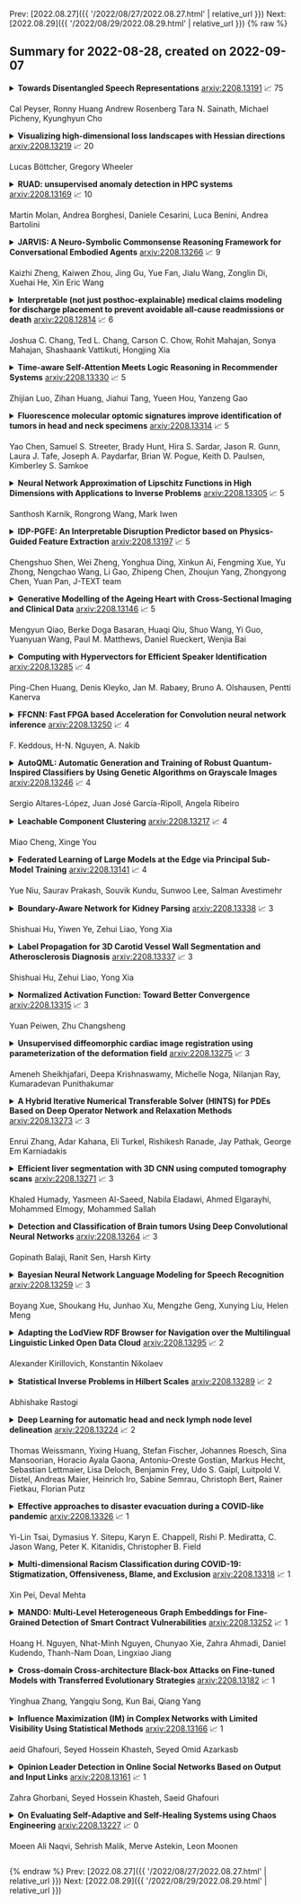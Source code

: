 Prev: [2022.08.27]({{ '/2022/08/27/2022.08.27.html' | relative_url }})  Next: [2022.08.29]({{ '/2022/08/29/2022.08.29.html' | relative_url }})
{% raw %}
## Summary for 2022-08-28, created on 2022-09-07


<details><summary><b>Towards Disentangled Speech Representations</b>
<a href="https://arxiv.org/abs/2208.13191">arxiv:2208.13191</a>
&#x1F4C8; 75 <br>
<p>Cal Peyser, Ronny Huang Andrew Rosenberg Tara N. Sainath, Michael Picheny, Kyunghyun Cho</p></summary>
<p>

**Abstract:** The careful construction of audio representations has become a dominant feature in the design of approaches to many speech tasks. Increasingly, such approaches have emphasized "disentanglement", where a representation contains only parts of the speech signal relevant to transcription while discarding irrelevant information. In this paper, we construct a representation learning task based on joint modeling of ASR and TTS, and seek to learn a representation of audio that disentangles that part of the speech signal that is relevant to transcription from that part which is not. We present empirical evidence that successfully finding such a representation is tied to the randomness inherent in training. We then make the observation that these desired, disentangled solutions to the optimization problem possess unique statistical properties. Finally, we show that enforcing these properties during training improves WER by 24.5% relative on average for our joint modeling task. These observations motivate a novel approach to learning effective audio representations.

</p>
</details>

<details><summary><b>Visualizing high-dimensional loss landscapes with Hessian directions</b>
<a href="https://arxiv.org/abs/2208.13219">arxiv:2208.13219</a>
&#x1F4C8; 20 <br>
<p>Lucas Böttcher, Gregory Wheeler</p></summary>
<p>

**Abstract:** Analyzing geometric properties of high-dimensional loss functions, such as local curvature and the existence of other optima around a certain point in loss space, can help provide a better understanding of the interplay between neural network structure, implementation attributes, and learning performance. In this work, we combine concepts from high-dimensional probability and differential geometry to study how curvature properties in lower-dimensional loss representations depend on those in the original loss space. We show that saddle points in the original space are rarely correctly identified as such in lower-dimensional representations if random projections are used. In such projections, the expected curvature in a lower-dimensional representation is proportional to the mean curvature in the original loss space. Hence, the mean curvature in the original loss space determines if saddle points appear, on average, as either minima, maxima, or almost flat regions. We use the connection between expected curvature and mean curvature (i.e., the normalized Hessian trace) to estimate the trace of Hessians without calculating the Hessian or Hessian-vector products as in Hutchinson's method. Because random projections are not able to correctly identify saddle information, we propose to study projections along Hessian directions that are associated with the largest and smallest principal curvatures. We connect our findings to the ongoing debate on loss landscape flatness and generalizability. Finally, we illustrate our method in numerical experiments on different image classifiers with up to about $7\times 10^6$ parameters.

</p>
</details>

<details><summary><b>RUAD: unsupervised anomaly detection in HPC systems</b>
<a href="https://arxiv.org/abs/2208.13169">arxiv:2208.13169</a>
&#x1F4C8; 10 <br>
<p>Martin Molan, Andrea Borghesi, Daniele Cesarini, Luca Benini, Andrea Bartolini</p></summary>
<p>

**Abstract:** The increasing complexity of modern high-performance computing (HPC) systems necessitates the introduction of automated and data-driven methodologies to support system administrators' effort toward increasing the system's availability. Anomaly detection is an integral part of improving the availability as it eases the system administrator's burden and reduces the time between an anomaly and its resolution. However, current state-of-the-art (SoA) approaches to anomaly detection are supervised and semi-supervised, so they require a human-labelled dataset with anomalies - this is often impractical to collect in production HPC systems. Unsupervised anomaly detection approaches based on clustering, aimed at alleviating the need for accurate anomaly data, have so far shown poor performance.
  In this work, we overcome these limitations by proposing RUAD, a novel Recurrent Unsupervised Anomaly Detection model. RUAD achieves better results than the current semi-supervised and unsupervised SoA approaches. This is achieved by considering temporal dependencies in the data and including long-short term memory cells in the model architecture. The proposed approach is assessed on a complete ten-month history of a Tier-0 system (Marconi100 from CINECA with 980 nodes). RUAD achieves an area under the curve (AUC) of 0.763 in semi-supervised training and an AUC of 0.767 in unsupervised training, which improves upon the SoA approach that achieves an AUC of 0.747 in semi-supervised training and an AUC of 0.734 in unsupervised training. It also vastly outperforms the current SoA unsupervised anomaly detection approach based on clustering, achieving the AUC of 0.548.

</p>
</details>

<details><summary><b>JARVIS: A Neuro-Symbolic Commonsense Reasoning Framework for Conversational Embodied Agents</b>
<a href="https://arxiv.org/abs/2208.13266">arxiv:2208.13266</a>
&#x1F4C8; 9 <br>
<p>Kaizhi Zheng, Kaiwen Zhou, Jing Gu, Yue Fan, Jialu Wang, Zonglin Di, Xuehai He, Xin Eric Wang</p></summary>
<p>

**Abstract:** Building a conversational embodied agent to execute real-life tasks has been a long-standing yet quite challenging research goal, as it requires effective human-agent communication, multi-modal understanding, long-range sequential decision making, etc. Traditional symbolic methods have scaling and generalization issues, while end-to-end deep learning models suffer from data scarcity and high task complexity, and are often hard to explain. To benefit from both worlds, we propose a Neuro-Symbolic Commonsense Reasoning (JARVIS) framework for modular, generalizable, and interpretable conversational embodied agents. First, it acquires symbolic representations by prompting large language models (LLMs) for language understanding and sub-goal planning, and by constructing semantic maps from visual observations. Then the symbolic module reasons for sub-goal planning and action generation based on task- and action-level common sense. Extensive experiments on the TEACh dataset validate the efficacy and efficiency of our JARVIS framework, which achieves state-of-the-art (SOTA) results on all three dialog-based embodied tasks, including Execution from Dialog History (EDH), Trajectory from Dialog (TfD), and Two-Agent Task Completion (TATC) (e.g., our method boosts the unseen Success Rate on EDH from 6.1\% to 15.8\%). Moreover, we systematically analyze the essential factors that affect the task performance and also demonstrate the superiority of our method in few-shot settings. Our JARVIS model ranks first in the Alexa Prize SimBot Public Benchmark Challenge.

</p>
</details>

<details><summary><b>Interpretable (not just posthoc-explainable) medical claims modeling for discharge placement to prevent avoidable all-cause readmissions or death</b>
<a href="https://arxiv.org/abs/2208.12814">arxiv:2208.12814</a>
&#x1F4C8; 6 <br>
<p>Joshua C. Chang, Ted L. Chang, Carson C. Chow, Rohit Mahajan, Sonya Mahajan, Shashaank Vattikuti, Hongjing Xia</p></summary>
<p>

**Abstract:** This manuscript addresses the simultaneous problems of predicting all-cause inpatient readmission or death after discharge, and quantifying the impact of discharge placement in preventing these adverse events. To this end, we developed an inherently interpretable multilevel Bayesian modeling framework inspired by the piecewise linearity of ReLU-activated deep neural networks. In a survival model, we explicitly adjust for confounding in quantifying local average treatment effects for discharge placement interventions. We trained the model on a 5% sample of Medicare beneficiaries from 2008 and 2011, and then tested the model on 2012 claims. Evaluated on classification accuracy for 30-day all-cause unplanned readmissions (defined using official CMS methodology) or death, the model performed similarly against XGBoost, logistic regression (after feature engineering), and a Bayesian deep neural network trained on the same data. Tested on the 30-day classification task of predicting readmissions or death using left-out future data, the model achieved an AUROC of approximately 0.76 and and AUPRC of approximately 0.50 (relative to an overall positively rate in the testing data of 18%), demonstrating how one need not sacrifice interpretability for accuracy. Additionally, the model had a testing AUROC of 0.78 on the classification of 90-day all-cause unplanned readmission or death. We easily peer into our inherently interpretable model, summarizing its main findings. Additionally, we demonstrate how the black-box posthoc explainer tool SHAP generates explanations that are not supported by the fitted model -- and if taken at face value does not offer enough context to make a model actionable.

</p>
</details>

<details><summary><b>Time-aware Self-Attention Meets Logic Reasoning in Recommender Systems</b>
<a href="https://arxiv.org/abs/2208.13330">arxiv:2208.13330</a>
&#x1F4C8; 5 <br>
<p>Zhijian Luo, Zihan Huang, Jiahui Tang, Yueen Hou, Yanzeng Gao</p></summary>
<p>

**Abstract:** At the age of big data, recommender systems have shown remarkable success as a key means of information filtering in our daily life. Recent years have witnessed the technical development of recommender systems, from perception learning to cognition reasoning which intuitively build the task of recommendation as the procedure of logical reasoning and have achieve significant improvement. However, the logical statement in reasoning implicitly admits irrelevance of ordering, even does not consider time information which plays an important role in many recommendation tasks. Furthermore, recommendation model incorporated with temporal context would tend to be self-attentive, i.e., automatically focus more (less) on the relevance (irrelevance), respectively.
  To address these issues, in this paper, we propose a Time-aware Self-Attention with Neural Collaborative Reasoning (TiSANCR) based recommendation model, which integrates temporal patterns and self-attention mechanism into reasoning-based recommendation. Specially, temporal patterns represented by relative time, provide context and auxiliary information to characterize the user's preference in recommendation, while self-attention is leveraged to distill informative patterns and suppress irrelevances. Therefore, the fusion of self-attentive temporal information provides deeper representation of user's preference. Extensive experiments on benchmark datasets demonstrate that the proposed TiSANCR achieves significant improvement and consistently outperforms the state-of-the-art recommendation methods.

</p>
</details>

<details><summary><b>Fluorescence molecular optomic signatures improve identification of tumors in head and neck specimens</b>
<a href="https://arxiv.org/abs/2208.13314">arxiv:2208.13314</a>
&#x1F4C8; 5 <br>
<p>Yao Chen, Samuel S. Streeter, Brady Hunt, Hira S. Sardar, Jason R. Gunn, Laura J. Tafe, Joseph A. Paydarfar, Brian W. Pogue, Keith D. Paulsen, Kimberley S. Samkoe</p></summary>
<p>

**Abstract:** In this study, a radiomics approach was extended to optical fluorescence molecular imaging data for tissue classification, termed 'optomics'. Fluorescence molecular imaging is emerging for precise surgical guidance during head and neck squamous cell carcinoma (HNSCC) resection. However, the tumor-to-normal tissue contrast is confounded by intrinsic physiological limitations of heterogeneous expression of the target molecule, epidermal growth factor receptor (EGFR). Optomics seek to improve tumor identification by probing textural pattern differences in EGFR expression conveyed by fluorescence. A total of 1,472 standardized optomic features were extracted from fluorescence image samples. A supervised machine learning pipeline involving a support vector machine classifier was trained with 25 top-ranked features selected by minimum redundancy maximum relevance criterion. Model predictive performance was compared to fluorescence intensity thresholding method by classifying testing set image patches of resected tissue with histologically confirmed malignancy status. The optomics approach provided consistent improvement in prediction accuracy on all test set samples, irrespective of dose, compared to fluorescence intensity thresholding method (mean accuracies of 89% vs. 81%; P = 0.0072). The improved performance demonstrates that extending the radiomics approach to fluorescence molecular imaging data offers a promising image analysis technique for cancer detection in fluorescence-guided surgery.

</p>
</details>

<details><summary><b>Neural Network Approximation of Lipschitz Functions in High Dimensions with Applications to Inverse Problems</b>
<a href="https://arxiv.org/abs/2208.13305">arxiv:2208.13305</a>
&#x1F4C8; 5 <br>
<p>Santhosh Karnik, Rongrong Wang, Mark Iwen</p></summary>
<p>

**Abstract:** The remarkable successes of neural networks in a huge variety of inverse problems have fueled their adoption in disciplines ranging from medical imaging to seismic analysis over the past decade. However, the high dimensionality of such inverse problems has simultaneously left current theory, which predicts that networks should scale exponentially in the dimension of the problem, unable to explain why the seemingly small networks used in these settings work as well as they do in practice. To reduce this gap between theory and practice, a general method for bounding the complexity required for a neural network to approximate a Lipschitz function on a high-dimensional set with a low-complexity structure is provided herein. The approach is based on the observation that the existence of a linear Johnson-Lindenstrauss embedding $\mathbf{A} \in \mathbb{R}^{d \times D}$ of a given high-dimensional set $\mathcal{S} \subset \mathbb{R}^D$ into a low dimensional cube $[-M,M]^d$ implies that for any Lipschitz function $f : \mathcal{S}\to \mathbb{R}^p$, there exists a Lipschitz function $g : [-M,M]^d \to \mathbb{R}^p$ such that $g(\mathbf{A}\mathbf{x}) = f(\mathbf{x})$ for all $\mathbf{x} \in \mathcal{S}$. Hence, if one has a neural network which approximates $g : [-M,M]^d \to \mathbb{R}^p$, then a layer can be added which implements the JL embedding $\mathbf{A}$ to obtain a neural network which approximates $f : \mathcal{S} \to \mathbb{R}^p$. By pairing JL embedding results along with results on approximation of Lipschitz functions by neural networks, one then obtains results which bound the complexity required for a neural network to approximate Lipschitz functions on high dimensional sets. The end result is a general theoretical framework which can then be used to better explain the observed empirical successes of smaller networks in a wider variety of inverse problems than current theory allows.

</p>
</details>

<details><summary><b>IDP-PGFE: An Interpretable Disruption Predictor based on Physics-Guided Feature Extraction</b>
<a href="https://arxiv.org/abs/2208.13197">arxiv:2208.13197</a>
&#x1F4C8; 5 <br>
<p>Chengshuo Shen, Wei Zheng, Yonghua Ding, Xinkun Ai, Fengming Xue, Yu Zhong, Nengchao Wang, Li Gao, Zhipeng Chen, Zhoujun Yang, Zhongyong Chen, Yuan Pan, J-TEXT team</p></summary>
<p>

**Abstract:** Disruption prediction has made rapid progress in recent years, especially in machine learning (ML)-based methods. Understanding why a predictor makes a certain prediction can be as crucial as the prediction's accuracy for future tokamak disruption predictors. The purpose of most disruption predictors is accuracy or cross-machine capability. However, if a disruption prediction model can be interpreted, it can tell why certain samples are classified as disruption precursors. This allows us to tell the types of incoming disruption and gives us insight into the mechanism of disruption. This paper designs a disruption predictor called Interpretable Disruption Predictor based On Physics-guided feature extraction (IDP-PGFE) on J-TEXT. The prediction performance of the model is effectively improved by extracting physics-guided features. A high-performance model is required to ensure the validity of the interpretation results. The interpretability study of IDP-PGFE provides an understanding of J-TEXT disruption and is generally consistent with existing comprehension of disruption. IDP-PGFE has been applied to the disruption due to continuously increasing density towards density limit experiments on J-TEXT. The time evolution of the PGFE features contribution demonstrates that the application of ECRH triggers radiation-caused disruption, which lowers the density at disruption. While the application of RMP indeed raises the density limit in J-TEXT. The interpretability study guides intuition on the physical mechanisms of density limit disruption that RMPs affect not only the MHD instabilities but also the radiation profile, which delays density limit disruption.

</p>
</details>

<details><summary><b>Generative Modelling of the Ageing Heart with Cross-Sectional Imaging and Clinical Data</b>
<a href="https://arxiv.org/abs/2208.13146">arxiv:2208.13146</a>
&#x1F4C8; 5 <br>
<p>Mengyun Qiao, Berke Doga Basaran, Huaqi Qiu, Shuo Wang, Yi Guo, Yuanyuan Wang, Paul M. Matthews, Daniel Rueckert, Wenjia Bai</p></summary>
<p>

**Abstract:** Cardiovascular disease, the leading cause of death globally, is an age-related disease. Understanding the morphological and functional changes of the heart during ageing is a key scientific question, the answer to which will help us define important risk factors of cardiovascular disease and monitor disease progression. In this work, we propose a novel conditional generative model to describe the changes of 3D anatomy of the heart during ageing. The proposed model is flexible and allows integration of multiple clinical factors (e.g. age, gender) into the generating process. We train the model on a large-scale cross-sectional dataset of cardiac anatomies and evaluate on both cross-sectional and longitudinal datasets. The model demonstrates excellent performance in predicting the longitudinal evolution of the ageing heart and modelling its data distribution.

</p>
</details>

<details><summary><b>Computing with Hypervectors for Efficient Speaker Identification</b>
<a href="https://arxiv.org/abs/2208.13285">arxiv:2208.13285</a>
&#x1F4C8; 4 <br>
<p>Ping-Chen Huang, Denis Kleyko, Jan M. Rabaey, Bruno A. Olshausen, Pentti Kanerva</p></summary>
<p>

**Abstract:** We introduce a method to identify speakers by computing with high-dimensional random vectors. Its strengths are simplicity and speed. With only 1.02k active parameters and a 128-minute pass through the training data we achieve Top-1 and Top-5 scores of 31% and 52% on the VoxCeleb1 dataset of 1,251 speakers. This is in contrast to CNN models requiring several million parameters and orders of magnitude higher computational complexity for only a 2$\times$ gain in discriminative power as measured in mutual information. An additional 92 seconds of training with Generalized Learning Vector Quantization (GLVQ) raises the scores to 48% and 67%. A trained classifier classifies 1 second of speech in 5.7 ms. All processing was done on standard CPU-based machines.

</p>
</details>

<details><summary><b>FFCNN: Fast FPGA based Acceleration for Convolution neural network inference</b>
<a href="https://arxiv.org/abs/2208.13250">arxiv:2208.13250</a>
&#x1F4C8; 4 <br>
<p>F. Keddous, H-N. Nguyen, A. Nakib</p></summary>
<p>

**Abstract:** We present a new efficient OpenCL-based Accelerator for large scale Convolutional Neural Networks called Fast Inference on FPGAs for Convolution Neural Network (FFCNN). FFCNN is based on a deeply pipelined OpenCL kernels architecture. As pointed out before, high-level synthesis tools such as the OpenCL framework can easily port codes originally designed for CPUs and GPUs to FPGAs, but it is still difficult to make OpenCL codes run efficiently on FPGAs. This work aims to propose an efficient FPGA implementation of OpenCL High-Performance Computing Applications. To do so, a Data reuse and task mapping techniques are also presented to improve design efficiency. In addition, the following motivations were taken into account when developing FFCNN: 1) FFCNN has been designed to be easily implemented on Intel OpenCL SDK based FPGA design flow. 2) In FFFCN, different techniques have been integrated to improve the memory band with and throughput. A performance analysis is conducted on two deep CNN for Large-Scale Images classification. The obtained results, and the comparison with other works designed to accelerate the same types of architectures, show the efficiency and the competitiveness of the proposed accelerator design by significantly improved performance and resource utilization.

</p>
</details>

<details><summary><b>AutoQML: Automatic Generation and Training of Robust Quantum-Inspired Classifiers by Using Genetic Algorithms on Grayscale Images</b>
<a href="https://arxiv.org/abs/2208.13246">arxiv:2208.13246</a>
&#x1F4C8; 4 <br>
<p>Sergio Altares-López, Juan José García-Ripoll, Angela Ribeiro</p></summary>
<p>

**Abstract:** We propose a new hybrid system for automatically generating and training quantum-inspired classifiers on grayscale images by using multiobjective genetic algorithms. We define a dynamic fitness function to obtain the smallest possible circuit and highest accuracy on unseen data, ensuring that the proposed technique is generalizable and robust. We minimize the complexity of the generated circuits in terms of the number of entanglement gates by penalizing their appearance. We reduce the size of the images with two dimensionality reduction approaches: principal component analysis (PCA), which is encoded in the individual for optimization purpose, and a small convolutional autoencoder (CAE). These two methods are compared with one another and with a classical nonlinear approach to understand their behaviors and to ensure that the classification ability is due to the quantum circuit and not the preprocessing technique used for dimensionality reduction.

</p>
</details>

<details><summary><b>Leachable Component Clustering</b>
<a href="https://arxiv.org/abs/2208.13217">arxiv:2208.13217</a>
&#x1F4C8; 4 <br>
<p>Miao Cheng, Xinge You</p></summary>
<p>

**Abstract:** Clustering attempts to partition data instances into several distinctive groups, while the similarities among data belonging to the common partition can be principally reserved. Furthermore, incomplete data frequently occurs in many realworld applications, and brings perverse influence on pattern analysis. As a consequence, the specific solutions to data imputation and handling are developed to conduct the missing values of data, and independent stage of knowledge exploitation is absorbed for information understanding. In this work, a novel approach to clustering of incomplete data, termed leachable component clustering, is proposed. Rather than existing methods, the proposed method handles data imputation with Bayes alignment, and collects the lost patterns in theory. Due to the simple numeric computation of equations, the proposed method can learn optimized partitions while the calculation efficiency is held. Experiments on several artificial incomplete data sets demonstrate that, the proposed method is able to present superior performance compared with other state-of-the-art algorithms.

</p>
</details>

<details><summary><b>Federated Learning of Large Models at the Edge via Principal Sub-Model Training</b>
<a href="https://arxiv.org/abs/2208.13141">arxiv:2208.13141</a>
&#x1F4C8; 4 <br>
<p>Yue Niu, Saurav Prakash, Souvik Kundu, Sunwoo Lee, Salman Avestimehr</p></summary>
<p>

**Abstract:** Limited compute and communication capabilities of edge users create a significant bottleneck for federated learning (FL) of large models. We consider a realistic, but much less explored, cross-device FL setting in which no client has the capacity to train a full large model nor is willing to share any intermediate activations with the server. To this end, we present Principal Sub-Model (PriSM) training methodology, which leverages models low-rank structure and kernel orthogonality to train sub-models in the orthogonal kernel space. More specifically, by applying singular value decomposition (SVD) to original kernels in the server model, PriSM first obtains a set of principal orthogonal kernels in which each one is weighed by its singular value. Thereafter, PriSM utilizes our novel sampling strategy that selects different subsets of the principal kernels independently to create sub-models for clients. Importantly, a kernel with a large singular value is assigned with a high sampling probability. Thus, each sub-model is a low-rank approximation of the full large model, and all clients together achieve the near full-model training. Our extensive evaluations on multiple datasets in various resource-constrained settings show that PriSM can yield an improved performance of up to 10% compared to existing alternatives, with only around 20% sub-model training.

</p>
</details>

<details><summary><b>Boundary-Aware Network for Kidney Parsing</b>
<a href="https://arxiv.org/abs/2208.13338">arxiv:2208.13338</a>
&#x1F4C8; 3 <br>
<p>Shishuai Hu, Yiwen Ye, Zehui Liao, Yong Xia</p></summary>
<p>

**Abstract:** Kidney structures segmentation is a crucial yet challenging task in the computer-aided diagnosis of surgery-based renal cancer. Although numerous deep learning models have achieved remarkable success in many medical image segmentation tasks, accurate segmentation of kidney structures on computed tomography angiography (CTA) images remains challenging, due to the variable sizes of kidney tumors and the ambiguous boundaries between kidney structures and their surroundings. In this paper, we propose a boundary-aware network (BA-Net) to segment kidneys, kidney tumors, arteries, and veins on CTA scans. This model contains a shared encoder, a boundary decoder, and a segmentation decoder. The multi-scale deep supervision strategy is adopted on both decoders, which can alleviate the issues caused by variable tumor sizes. The boundary probability maps produced by the boundary decoder at each scale are used as attention to enhance the segmentation feature maps. We evaluated the BA-Net on the Kidney PArsing (KiPA) Challenge dataset and achieved an average Dice score of 89.65$\%$ for kidney structure segmentation on CTA scans using 4-fold cross-validation. The results demonstrate the effectiveness of the BA-Net.

</p>
</details>

<details><summary><b>Label Propagation for 3D Carotid Vessel Wall Segmentation and Atherosclerosis Diagnosis</b>
<a href="https://arxiv.org/abs/2208.13337">arxiv:2208.13337</a>
&#x1F4C8; 3 <br>
<p>Shishuai Hu, Zehui Liao, Yong Xia</p></summary>
<p>

**Abstract:** Carotid vessel wall segmentation is a crucial yet challenging task in the computer-aided diagnosis of atherosclerosis. Although numerous deep learning models have achieved remarkable success in many medical image segmentation tasks, accurate segmentation of carotid vessel wall on magnetic resonance (MR) images remains challenging, due to limited annotations and heterogeneous arteries. In this paper, we propose a semi-supervised label propagation framework to segment lumen, normal vessel walls, and atherosclerotic vessel wall on 3D MR images. By interpolating the provided annotations, we get 3D continuous labels for training 3D segmentation model. With the trained model, we generate pseudo labels for unlabeled slices to incorporate them for model training. Then we use the whole MR scans and the propagated labels to re-train the segmentation model and improve its robustness. We evaluated the label propagation framework on the CarOtid vessel wall SegMentation and atherosclerOsis diagnosiS (COSMOS) Challenge dataset and achieved a QuanM score of 83.41\% on the testing dataset, which got the 1-st place on the online evaluation leaderboard. The results demonstrate the effectiveness of the proposed framework.

</p>
</details>

<details><summary><b>Normalized Activation Function: Toward Better Convergence</b>
<a href="https://arxiv.org/abs/2208.13315">arxiv:2208.13315</a>
&#x1F4C8; 3 <br>
<p>Yuan Peiwen, Zhu Changsheng</p></summary>
<p>

**Abstract:** Activation functions are essential for neural networks to introduce non-linearity. A great number of empirical experiments have validated various activation functions, yet theoretical research on activation functions are insufficient. In this work, we study the impact of activation functions on the variance of gradients and propose an approach to normalize activation functions to keep the variance of the gradient same for all layers so that the neural network can achieve better convergence. First, we complement the previous work on the analysis of the variance of gradients where the impact of activation functions are just considered in an idealized initial state which almost cannot be preserved during training and obtained a property that good activation functions should satisfy as possible. Second, we offer an approach to normalize activation functions and testify its effectiveness on prevalent activation functions empirically. And by observing experiments, we discover that the speed of convergence is roughly related to the property we derived in the former part. We run experiments of our normalized activation functions against common activation functions. And the result shows our approach consistently outperforms their unnormalized counterparts. For example, normalized Swish outperforms vanilla Swish by 1.2% on ResNet50 with CIFAR-100 in terms of top-1 accuracy. Our method improves the performance by simply replacing activation functions with their normalized ones in both fully-connected networks and residual networks.

</p>
</details>

<details><summary><b>Unsupervised diffeomorphic cardiac image registration using parameterization of the deformation field</b>
<a href="https://arxiv.org/abs/2208.13275">arxiv:2208.13275</a>
&#x1F4C8; 3 <br>
<p>Ameneh Sheikhjafari, Deepa Krishnaswamy, Michelle Noga, Nilanjan Ray, Kumaradevan Punithakumar</p></summary>
<p>

**Abstract:** This study proposes an end-to-end unsupervised diffeomorphic deformable registration framework based on moving mesh parameterization. Using this parameterization, a deformation field can be modeled with its transformation Jacobian determinant and curl of end velocity field. The new model of the deformation field has three important advantages; firstly, it relaxes the need for an explicit regularization term and the corresponding weight in the cost function. The smoothness is implicitly embedded in the solution which results in a physically plausible deformation field. Secondly, it guarantees diffeomorphism through explicit constraints applied to the transformation Jacobian determinant to keep it positive. Finally, it is suitable for cardiac data processing, since the nature of this parameterization is to define the deformation field in terms of the radial and rotational components. The effectiveness of the algorithm is investigated by evaluating the proposed method on three different data sets including 2D and 3D cardiac MRI scans. The results demonstrate that the proposed framework outperforms existing learning-based and non-learning-based methods while generating diffeomorphic transformations.

</p>
</details>

<details><summary><b>A Hybrid Iterative Numerical Transferable Solver (HINTS) for PDEs Based on Deep Operator Network and Relaxation Methods</b>
<a href="https://arxiv.org/abs/2208.13273">arxiv:2208.13273</a>
&#x1F4C8; 3 <br>
<p>Enrui Zhang, Adar Kahana, Eli Turkel, Rishikesh Ranade, Jay Pathak, George Em Karniadakis</p></summary>
<p>

**Abstract:** Iterative solvers of linear systems are a key component for the numerical solutions of partial differential equations (PDEs). While there have been intensive studies through past decades on classical methods such as Jacobi, Gauss-Seidel, conjugate gradient, multigrid methods and their more advanced variants, there is still a pressing need to develop faster, more robust and reliable solvers. Based on recent advances in scientific deep learning for operator regression, we propose HINTS, a hybrid, iterative, numerical, and transferable solver for differential equations. HINTS combines standard relaxation methods and the Deep Operator Network (DeepONet). Compared to standard numerical solvers, HINTS is capable of providing faster solutions for a wide class of differential equations, while preserving the accuracy close to machine zero. Through an eigenmode analysis, we find that the individual solvers in HINTS target distinct regions in the spectrum of eigenmodes, resulting in a uniform convergence rate and hence exceptional performance of the hybrid solver overall. Moreover, HINTS applies to equations in multidimensions, and is flexible with regards to computational domain and transferable to different discretizations.

</p>
</details>

<details><summary><b>Efficient liver segmentation with 3D CNN using computed tomography scans</b>
<a href="https://arxiv.org/abs/2208.13271">arxiv:2208.13271</a>
&#x1F4C8; 3 <br>
<p>Khaled Humady, Yasmeen Al-Saeed, Nabila Eladawi, Ahmed Elgarayhi, Mohammed Elmogy, Mohammed Sallah</p></summary>
<p>

**Abstract:** The liver is one of the most critical metabolic organs in vertebrates due to its vital functions in the human body, such as detoxification of the blood from waste products and medications. Liver diseases due to liver tumors are one of the most common mortality reasons around the globe. Hence, detecting liver tumors in the early stages of tumor development is highly required as a critical part of medical treatment. Many imaging modalities can be used as aiding tools to detect liver tumors. Computed tomography (CT) is the most used imaging modality for soft tissue organs such as the liver. This is because it is an invasive modality that can be captured relatively quickly. This paper proposed an efficient automatic liver segmentation framework to detect and segment the liver out of CT abdomen scans using the 3D CNN DeepMedic network model. Segmenting the liver region accurately and then using the segmented liver region as input to tumors segmentation method is adopted by many studies as it reduces the false rates resulted from segmenting abdomen organs as tumors. The proposed 3D CNN DeepMedic model has two pathways of input rather than one pathway, as in the original 3D CNN model. In this paper, the network was supplied with multiple abdomen CT versions, which helped improve the segmentation quality. The proposed model achieved 94.36%, 94.57%, 91.86%, and 93.14% for accuracy, sensitivity, specificity, and Dice similarity score, respectively. The experimental results indicate the applicability of the proposed method.

</p>
</details>

<details><summary><b>Detection and Classification of Brain tumors Using Deep Convolutional Neural Networks</b>
<a href="https://arxiv.org/abs/2208.13264">arxiv:2208.13264</a>
&#x1F4C8; 3 <br>
<p>Gopinath Balaji, Ranit Sen, Harsh Kirty</p></summary>
<p>

**Abstract:** Abnormal development of tissues in the body as a result of swelling and morbid enlargement is known as a tumor. They are mainly classified as Benign and Malignant. Tumour in the brain is fatal as it may be cancerous, so it can feed on healthy cells nearby and keep increasing in size. This may affect the soft tissues, nerve cells, and small blood vessels in the brain. Hence there is a need to detect and classify them during the early stages with utmost precision. There are different sizes and locations of brain tumors which makes it difficult to understand their nature. The process of detection and classification of brain tumors can prove to be an onerous task even with advanced MRI (Magnetic Resonance Imaging) techniques due to the similarities between the healthy cells nearby and the tumor. In this paper, we have used Keras and Tensorflow to implement state-of-the-art Convolutional Neural Network (CNN) architectures, like EfficientNetB0, ResNet50, Xception, MobileNetV2, and VGG16, using Transfer Learning to detect and classify three types of brain tumors namely - Glioma, Meningioma, and Pituitary. The dataset we used consisted of 3264 2-D magnetic resonance images and 4 classes. Due to the small size of the dataset, various data augmentation techniques were used to increase the size of the dataset. Our proposed methodology not only consists of data augmentation, but also various image denoising techniques, skull stripping, cropping, and bias correction. In our proposed work EfficientNetB0 architecture performed the best giving an accuracy of 97.61%. The aim of this paper is to differentiate between normal and abnormal pixels and also classify them with better accuracy.

</p>
</details>

<details><summary><b>Bayesian Neural Network Language Modeling for Speech Recognition</b>
<a href="https://arxiv.org/abs/2208.13259">arxiv:2208.13259</a>
&#x1F4C8; 3 <br>
<p>Boyang Xue, Shoukang Hu, Junhao Xu, Mengzhe Geng, Xunying Liu, Helen Meng</p></summary>
<p>

**Abstract:** State-of-the-art neural network language models (NNLMs) represented by long short term memory recurrent neural networks (LSTM-RNNs) and Transformers are becoming highly complex. They are prone to overfitting and poor generalization when given limited training data. To this end, an overarching full Bayesian learning framework encompassing three methods is proposed in this paper to account for the underlying uncertainty in LSTM-RNN and Transformer LMs. The uncertainty over their model parameters, choice of neural activations and hidden output representations are modeled using Bayesian, Gaussian Process and variational LSTM-RNN or Transformer LMs respectively. Efficient inference approaches were used to automatically select the optimal network internal components to be Bayesian learned using neural architecture search. A minimal number of Monte Carlo parameter samples as low as one was also used. These allow the computational costs incurred in Bayesian NNLM training and evaluation to be minimized. Experiments are conducted on two tasks: AMI meeting transcription and Oxford-BBC LipReading Sentences 2 (LRS2) overlapped speech recognition using state-of-the-art LF-MMI trained factored TDNN systems featuring data augmentation, speaker adaptation and audio-visual multi-channel beamforming for overlapped speech. Consistent performance improvements over the baseline LSTM-RNN and Transformer LMs with point estimated model parameters and drop-out regularization were obtained across both tasks in terms of perplexity and word error rate (WER). In particular, on the LRS2 data, statistically significant WER reductions up to 1.3% and 1.2% absolute (12.1% and 11.3% relative) were obtained over the baseline LSTM-RNN and Transformer LMs respectively after model combination between Bayesian NNLMs and their respective baselines.

</p>
</details>

<details><summary><b>Adapting the LodView RDF Browser for Navigation over the Multilingual Linguistic Linked Open Data Cloud</b>
<a href="https://arxiv.org/abs/2208.13295">arxiv:2208.13295</a>
&#x1F4C8; 2 <br>
<p>Alexander Kirillovich, Konstantin Nikolaev</p></summary>
<p>

**Abstract:** The paper is dedicated to the use of LodView for navigation over the multilingual Linguistic Linked Open Data cloud. First, we define the class of Pubby-like tools, that LodView belongs to, and clarify the relation of this class to the classes of URI dereferenciation tools, RDF browsers and LOD visualization tools. Second, we reveal several limitations of LodView that impede its use for the designated purpose, and propose improvements to be made for fixing these limitations. These improvements are: 1) resolution of Cyrillic URIs; 2) decoding Cyrillic URIs in Turtle representations of resources; 3) support of Cyrillic literals; 4) user-friendly URLs for RDF representations of resources; 5) support of hash URIs; 6) expanding nested resources; 7) support of RDF collections; 8) pagination of resource property values; and 9) support of $\LaTeX$ math notation. Third, we partially implement several of the proposed improvements.

</p>
</details>

<details><summary><b>Statistical Inverse Problems in Hilbert Scales</b>
<a href="https://arxiv.org/abs/2208.13289">arxiv:2208.13289</a>
&#x1F4C8; 2 <br>
<p>Abhishake Rastogi</p></summary>
<p>

**Abstract:** In this paper, we study the Tikhonov regularization scheme in Hilbert scales for the nonlinear statistical inverse problem with a general noise. The regularizing norm in this scheme is stronger than the norm in Hilbert space. We focus on developing a theoretical analysis for this scheme based on the conditional stability estimates. We utilize the concept of the distance function to establish the high probability estimates of the direct and reconstruction error in Reproducing kernel Hilbert space setting. Further, the explicit rates of convergence in terms of sample size are established for the oversmoothing case and the regular case over the regularity class defined through appropriate source condition. Our results improve and generalize previous results obtained in related settings.

</p>
</details>

<details><summary><b>Deep Learning for automatic head and neck lymph node level delineation</b>
<a href="https://arxiv.org/abs/2208.13224">arxiv:2208.13224</a>
&#x1F4C8; 2 <br>
<p>Thomas Weissmann, Yixing Huang, Stefan Fischer, Johannes Roesch, Sina Mansoorian, Horacio Ayala Gaona, Antoniu-Oreste Gostian, Markus Hecht, Sebastian Lettmaier, Lisa Deloch, Benjamin Frey, Udo S. Gaipl, Luitpold V. Distel, Andreas Maier, Heinrich Iro, Sabine Semrau, Christoph Bert, Rainer Fietkau, Florian Putz</p></summary>
<p>

**Abstract:** Background: Deep learning-based head and neck lymph node level (HN_LNL) autodelineation is of high relevance to radiotherapy research and clinical treatment planning but still understudied in academic literature.
  Methods: An expert-delineated cohort of 35 planning CTs was used for training of an nnU-net 3D-fullres/2D-ensemble model for autosegmentation of 20 different HN_LNL. Validation was performed in an independent test set (n=20). In a completely blinded evaluation, 3 clinical experts rated the quality of deep learning autosegmentations in a head-to-head comparison with expert-created contours. For a subgroup of 10 cases, intraobserver variability was compared to deep learning autosegmentation performance. The effect of autocontour consistency with CT slice plane orientation on geometric accuracy and expert rating was investigated.
  Results: Mean blinded expert rating per level was significantly better for deep learning segmentations with CT slice plane adjustment than for expert-created contours (81.0 vs. 79.6, p<0.001), but deep learning segmentations without slice plane adjustment were rated significantly worse than expert-created contours (77.2 vs. 79.6, p<0.001). Geometric accuracy of deep learning segmentations was non-different from intraobserver variability (mean Dice per level, 0.78 vs. 0.77, p=0.064) with variance in accuracy between levels being improved (p<0.001). Clinical significance of contour consistency with CT slice plane orientation was not represented by geometric accuracy metrics (Dice, 0.78 vs. 0.78, p=0.572)
  Conclusions: We show that a nnU-net 3D-fullres/2D-ensemble model can be used for highly accurate autodelineation of HN_LNL using only a limited training dataset that is ideally suited for large-scale standardized autodelineation of HN_LNL in the research setting. Geometric accuracy metrics are only an imperfect surrogate for blinded expert rating.

</p>
</details>

<details><summary><b>Effective approaches to disaster evacuation during a COVID-like pandemic</b>
<a href="https://arxiv.org/abs/2208.13326">arxiv:2208.13326</a>
&#x1F4C8; 1 <br>
<p>Yi-Lin Tsai, Dymasius Y. Sitepu, Karyn E. Chappell, Rishi P. Mediratta, C. Jason Wang, Peter K. Kitanidis, Christopher B. Field</p></summary>
<p>

**Abstract:** Since COVID-19 vaccines became available, no studies have quantified how different disaster evacuation strategies can mitigate pandemic risks in shelters. Therefore, we applied an age-structured epidemiological model, known as the Susceptible-Exposed-Infectious-Recovered (SEIR) model, to investigate to what extent different vaccine uptake levels and the Diversion protocol implemented in Taiwan decrease infections and delay pandemic peak occurrences. Taiwan's Diversion protocol involves diverting those in self-quarantine due to exposure, thus preventing them from mingling with the general public at a congregate shelter. The Diversion protocol, combined with sufficient vaccine uptake, can decrease the maximum number of infections and delay outbreaks relative to scenarios without such strategies. When the diversion of all exposed people is not possible, or vaccine uptake is insufficient, the Diversion protocol is still valuable. Furthermore, a group of evacuees that consists primarily of a young adult population tends to experience pandemic peak occurrences sooner and have up to 180% more infections than does a majority elderly group when the Diversion protocol is implemented. However, when the Diversion protocol is not enforced, the majority elderly group suffers from up to 20% more severe cases than the majority young adult group.

</p>
</details>

<details><summary><b>Multi-dimensional Racism Classification during COVID-19: Stigmatization, Offensiveness, Blame, and Exclusion</b>
<a href="https://arxiv.org/abs/2208.13318">arxiv:2208.13318</a>
&#x1F4C8; 1 <br>
<p>Xin Pei, Deval Mehta</p></summary>
<p>

**Abstract:** Transcending the binary categorization of racist texts, our study takes cues from social science theories to develop a multi-dimensional model for racism detection, namely stigmatization, offensiveness, blame, and exclusion. With the aid of BERT and topic modeling, this categorical detection enables insights into the underlying subtlety of racist discussion on digital platforms during COVID-19. Our study contributes to enriching the scholarly discussion on deviant racist behaviours on social media. First, a stage-wise analysis is applied to capture the dynamics of the topic changes across the early stages of COVID-19 which transformed from a domestic epidemic to an international public health emergency and later to a global pandemic. Furthermore, mapping this trend enables a more accurate prediction of public opinion evolvement concerning racism in the offline world, and meanwhile, the enactment of specified intervention strategies to combat the upsurge of racism during the global public health crisis like COVID-19. In addition, this interdisciplinary research also points out a direction for future studies on social network analysis and mining. Integration of social science perspectives into the development of computational methods provides insights into more accurate data detection and analytics.

</p>
</details>

<details><summary><b>MANDO: Multi-Level Heterogeneous Graph Embeddings for Fine-Grained Detection of Smart Contract Vulnerabilities</b>
<a href="https://arxiv.org/abs/2208.13252">arxiv:2208.13252</a>
&#x1F4C8; 1 <br>
<p>Hoang H. Nguyen, Nhat-Minh Nguyen, Chunyao Xie, Zahra Ahmadi, Daniel Kudendo, Thanh-Nam Doan, Lingxiao Jiang</p></summary>
<p>

**Abstract:** Learning heterogeneous graphs consisting of different types of nodes and edges enhances the results of homogeneous graph techniques. An interesting example of such graphs is control-flow graphs representing possible software code execution flows. As such graphs represent more semantic information of code, developing techniques and tools for such graphs can be highly beneficial for detecting vulnerabilities in software for its reliability. However, existing heterogeneous graph techniques are still insufficient in handling complex graphs where the number of different types of nodes and edges is large and variable. This paper concentrates on the Ethereum smart contracts as a sample of software codes represented by heterogeneous contract graphs built upon both control-flow graphs and call graphs containing different types of nodes and links. We propose MANDO, a new heterogeneous graph representation to learn such heterogeneous contract graphs' structures. MANDO extracts customized metapaths, which compose relational connections between different types of nodes and their neighbors. Moreover, it develops a multi-metapath heterogeneous graph attention network to learn multi-level embeddings of different types of nodes and their metapaths in the heterogeneous contract graphs, which can capture the code semantics of smart contracts more accurately and facilitate both fine-grained line-level and coarse-grained contract-level vulnerability detection. Our extensive evaluation of large smart contract datasets shows that MANDO improves the vulnerability detection results of other techniques at the coarse-grained contract level. More importantly, it is the first learning-based approach capable of identifying vulnerabilities at the fine-grained line-level, and significantly improves the traditional code analysis-based vulnerability detection approaches by 11.35% to 70.81% in terms of F1-score.

</p>
</details>

<details><summary><b>Cross-domain Cross-architecture Black-box Attacks on Fine-tuned Models with Transferred Evolutionary Strategies</b>
<a href="https://arxiv.org/abs/2208.13182">arxiv:2208.13182</a>
&#x1F4C8; 1 <br>
<p>Yinghua Zhang, Yangqiu Song, Kun Bai, Qiang Yang</p></summary>
<p>

**Abstract:** Fine-tuning can be vulnerable to adversarial attacks. Existing works about black-box attacks on fine-tuned models (BAFT) are limited by strong assumptions. To fill the gap, we propose two novel BAFT settings, cross-domain and cross-domain cross-architecture BAFT, which only assume that (1) the target model for attacking is a fine-tuned model, and (2) the source domain data is known and accessible. To successfully attack fine-tuned models under both settings, we propose to first train an adversarial generator against the source model, which adopts an encoder-decoder architecture and maps a clean input to an adversarial example. Then we search in the low-dimensional latent space produced by the encoder of the adversarial generator. The search is conducted under the guidance of the surrogate gradient obtained from the source model. Experimental results on different domains and different network architectures demonstrate that the proposed attack method can effectively and efficiently attack the fine-tuned models.

</p>
</details>

<details><summary><b>Influence Maximization (IM) in Complex Networks with Limited Visibility Using Statistical Methods</b>
<a href="https://arxiv.org/abs/2208.13166">arxiv:2208.13166</a>
&#x1F4C8; 1 <br>
<p>aeid Ghafouri, Seyed Hossein Khasteh, Seyed Omid Azarkasb</p></summary>
<p>

**Abstract:** A social network (SN) is a social structure consisting of a group representing the interaction between them. SNs have recently been widely used and, subsequently, have become suitable and popular platforms for product promotion and information diffusion. People in an SN directly influence each other's interests and behavior. One of the most important problems in SNs is to find people who can have the maximum influence on other nodes in the network in a cascade manner if they are chosen as the seed nodes of a network diffusion scenario. Influential diffusers are people who, if they are chosen as the seed set in a publishing issue in the network, that network will have the most people who have learned about that diffused entity. This is a well-known problem in literature known as influence maximization (IM) problem. Although it has been proven that this is an NP-complete problem and does not have a solution in polynomial time, it has been argued that it has the properties of sub modular functions and, therefore, can be solved using a greedy algorithm. Most of the methods proposed to improve this complexity are based on the assumption that the entire graph is visible. However, this assumption does not hold for many real-world graphs. This study is conducted to extend current maximization methods with link prediction techniques to pseudo-visibility graphs. To this end, a graph generation method called the exponential random graph model (ERGM) is used for link prediction. The proposed method is tested using the data from the Snap dataset of Stanford University. According to the experimental tests, the proposed method is efficient on real-world graphs.

</p>
</details>

<details><summary><b>Opinion Leader Detection in Online Social Networks Based on Output and Input Links</b>
<a href="https://arxiv.org/abs/2208.13161">arxiv:2208.13161</a>
&#x1F4C8; 1 <br>
<p>Zahra Ghorbani, Seyed Hossein Khasteh, Saeid Ghafouri</p></summary>
<p>

**Abstract:** The understanding of how users in a network update their opinions based on their neighbours opinions has attracted a great deal of interest in the field of network science, and a growing body of literature recognises the significance of this issue. In this research paper, we propose a new dynamic model of opinion formation in directed networks. In this model, the opinion of each node is updated as the weighted average of its neighbours opinions, where the weights represent social influence. We define a new centrality measure as a social influence metric based on both influence and conformity. We measure this new approach using two opinion formation models: (i) the Degroot model and (ii) our own proposed model. Previously published research studies have not considered conformity, and have only considered the influence of the nodes when computing the social influence. In our definition, nodes with low in-degree and high out-degree that were connected to nodes with high out-degree and low in-degree had higher centrality. As the main contribution of this research, we propose an algorithm for finding a small subset of nodes in a social network that can have a significant impact on the opinions of other nodes. Experiments on real-world data demonstrate that the proposed algorithm significantly outperforms previously published state-of-the-art methods.

</p>
</details>

<details><summary><b>On Evaluating Self-Adaptive and Self-Healing Systems using Chaos Engineering</b>
<a href="https://arxiv.org/abs/2208.13227">arxiv:2208.13227</a>
&#x1F4C8; 0 <br>
<p>Moeen Ali Naqvi, Sehrish Malik, Merve Astekin, Leon Moonen</p></summary>
<p>

**Abstract:** With the growing adoption of self-adaptive systems in various domains, there is an increasing need for strategies to assess their correct behavior. In particular self-healing systems, which aim to provide resilience and fault-tolerance, often deal with unanticipated failures in critical and highly dynamic environments. Their reactive and complex behavior makes it challenging to assess if these systems execute according to the desired goals. Recently, several studies have expressed concern about the lack of systematic evaluation methods for self-healing behavior.
  In this paper, we propose CHESS, an approach for the systematic evaluation of self-adaptive and self-healing systems that builds on chaos engineering. Chaos engineering is a methodology for subjecting a system to unexpected conditions and scenarios. It has shown great promise in helping developers build resilient microservice architectures and cyber-physical systems. CHESS turns this idea around by using chaos engineering to evaluate how well a self-healing system can withstand such perturbations. We investigate the viability of this approach through an exploratory study on a self-healing smart office environment. The study helps us explore the promises and limitations of the approach, as well as identify directions where additional work is needed. We conclude with a summary of lessons learned.

</p>
</details>


{% endraw %}
Prev: [2022.08.27]({{ '/2022/08/27/2022.08.27.html' | relative_url }})  Next: [2022.08.29]({{ '/2022/08/29/2022.08.29.html' | relative_url }})